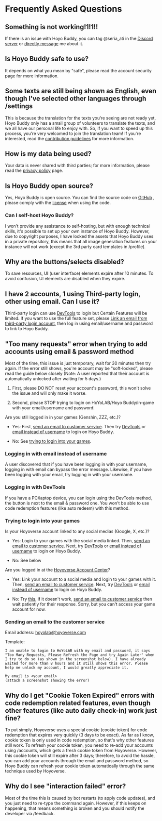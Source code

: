 <!-- markdownlint-disable MD026 MD040 MD047 -->
# Frequently Asked Questions

## Something is not working!1!1!!

If there is an issue with Hoyo Buddy, you can tag @seria_ati in the [Discord server](https://link.seria.moe/hb-dc) or [directly message](https://discord.com/users/410036441129943050) me about it.

## Is Hoyo Buddy safe to use?

It depends on what you mean by "safe", please read the account security page for more information.

## Some texts are still being shown as English, even though I've selected other languages through /settings

This is because the translation for the texts you're seeing are not ready yet, Hoyo Buddy only has a small group of volunteers to translate the texts, and we all have our personal life to enjoy with. So, if you want to speed up this process, you're very welcomed to join the translation team! If you're interested, read the [contribution guidelines](https://github.com/seriaati/hoyo-buddy/blob/main/CONTRIBUTING.md) for more information.

## How is my data being used?

Your data is never shared with third parties; for more information, please read the [privacy policy](https://github.com/seriaati/hoyo-buddy/blob/main/PRIVACY.md) page.

## Is Hoyo Buddy open source?

Yes, Hoyo Buddy is open source. You can find the source code on [GitHub](https://github.com/seriaati/hoyo-buddy/) , please comply with the [license](https://github.com/seriaati/hoyo-buddy/blob/main/LICENSE) when using the code.

### Can I self-host Hoyo Buddy?

I won't provide any assistance to self-hosting, but with enough technical skills, it's possible to set up your own instance of Hoyo Buddy. However, due to copyright purposes, I have locked the assets that Hoyo Buddy uses in a private repository, this means that all image generation features on your instance will not work (except the 3rd party card templates in /profile).

## Why are the buttons/selects disabled?

To save resources, UI (user interface) elements expire after 10 minutes. To avoid confusion, UI elements are disabled when they expire.

## I have 2 accounts, 1 using Third-party login, other using email. Can I use it?

Third-party login can use [DevTools](./FAQ.md#logging-in-with-devtools) to login but Certain Features will be limited. If you want to use the full feature set, please [Link an email from third-party login account](./Before-Start.md#linking-an-email-from-third-party-login-account), then log in using email/username and password to link to Hoyo Buddy.

## "Too many requests" error when trying to add accounts using email & password method

Most of the time, this issue is just temporary, wait for 30 minutes then try again. If the error still shows, you're account may be "soft-locked", please read the guide below closely (Note: A user reported that their account is automatically unlocked after waiting for 5 days.)

1. First, please DO NOT reset your account's password, this won't solve the issue and will only make it worse.

2. Second, please STOP trying to login on HoYoLAB/Hoyo Buddy/in-game with your email/username and password.

Are you still logged in in your games (Genshin, ZZZ, etc.)?

* Yes: First, [send an email to customer service](./FAQ#sending-an-email-to-the-customer-service). Then try [DevTools](./FAQ#logging-in-with-devtools) or [email instead of username](./FAQ#logging-in-with-email-instead-of-username) to login on Hoyo Buddy.

* No: See [trying to login into your games](./FAQ#trying-to-login-into-your-games).

### Logging in with email instead of username

A user discovered that if you have been logging in with your username, logging in with email can bypass the error message. Likewise, if you have been logging with your email, try logging in with your username.

### Logging in with DevTools

If you have a PC/laptop device, you can login using the DevTools method, the button is next to the email & password one. You won't be able to use code redemption features (like auto redeem) with this method.

### Trying to login into your games

Is your Hoyoverse account linked to any social medias (Google, X, etc.)?

* Yes: Login to your games with the social media linked. Then, [send an email to customer service](./FAQ#sending-an-email-to-the-customer-service). Next, try [DevTools](./FAQ#logging-in-with-devtools) or [email instead of username](./FAQ#logging-in-with-email-instead-of-username) to login on Hoyo Buddy.

* No: See below

Are you logged in at the [Hoyoverse Account Center](https://account.hoyoverse.com/)?

* Yes: Link your account to a social media and login to your games with it. Then, [send an email to customer service](./FAQ#sending-an-email-to-the-customer-service). Next, try [DevTools](./FAQ#logging-in-with-devtools) or [email instead of username](./FAQ#logging-in-with-email-instead-of-username) to login on Hoyo Buddy.

* No: Try [this](./FAQ#logging-in-with-email-instead-of-username), if it doesn't work,  [send an email to customer service](./FAQ#sending-an-email-to-the-customer-service) then wait patiently for their response. Sorry, but you can't access your game account for now.

### Sending an email to the customer service

Email address: [hoyolab@hoyoverse.com](mailto:hoyolab@hoyoverse.com)

Template:

```
I am unable to login to HoYoLAB with my email and password, it says "Too Many Requests, Please Refresh the Page and try Again Later" when I try to do so (as shown in the screenshot below). I have already waited for more than 8 hours and it still shows this error. Please help me unlock my account, I would greatly appreciate it.

My email is <your email>
(attach a screenshot showing the error)
```

## Why do I get "Cookie Token Expired" errors with code redemption related features, even though other features (like auto daily check-in) work just fine?

To put simply, Hoyoverse uses a special cookie (cookie token) for code redemption that expires very quickly (3 days to be exact). As far as I know, cookie token is only used in code redemption, so that's why other features still work. To refresh your cookie token, you need to re-add your accounts using /accounts, which gets a fresh cookie token from Hoyoverse. However, this cookie token will still expire after 3 days; therefore, to avoid the hassle, you can add your accounts through the email and password method, so Hoyo Buddy can refresh your cookie token automatically through the same technique used by Hoyoverse.

## Why do I see "interaction failed" error?

Most of the time this is caused by bot restarts (to apply code updates), and you just need to re-type the command again. However, if this keeps on happening, that means something is broken and you should notify the developer via /feedback.